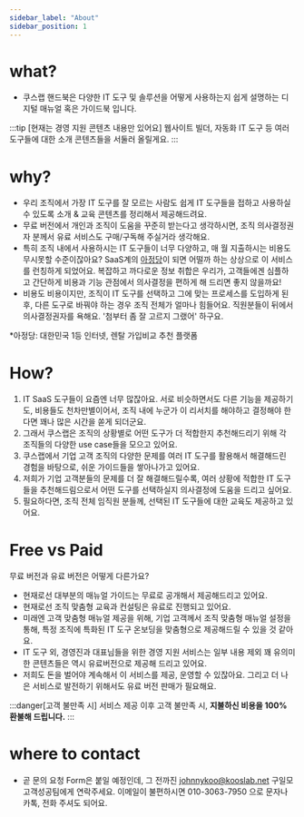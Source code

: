 ```yaml
---
sidebar_label: "About"
sidebar_position: 1
---
```


# what?

- 쿠스랩 핸드북은 다양한 IT 도구 및 솔루션을 어떻게 사용하는지 쉽게 설명하는 디지털 매뉴얼 혹은 가이드북 입니다.

:::tip [현재는 경영 지원 콘텐츠 내용만 있어요]
웹사이트 빌더, 자동화 IT 도구 등 여러 도구들에 대한 소개 콘텐츠들을 서둘러 올릴게요.
:::

# why?

- 우리 조직에서 가장 IT 도구를 잘 모르는 사람도 쉽게 IT 도구들을 접하고 사용하실 수 있도록 소개 & 교육 콘텐츠를 정리해서 제공해드려요.
- 무료 버전에서 개인과 조직이 도움을 꾸준히 받는다고 생각하시면, 조직 의사결정권자 분께서 유료 서비스도 구매/구독해 주실거라 생각해요.
- 특히 조직 내에서 사용하시는 IT 도구들이 너무 다양하고, 매 월 지출하시는 비용도 무시못할 수준이잖아요? SaaS계의 [아정당](https://www.ajd.co.kr/)이 되면 어떨까 하는 상상으로 이 서비스를 런칭하게 되었어요. 복잡하고 까다로운 정보 취합은 우리가, 고객들에겐 심플하고 간단하게 비용과 기능 관점에서 의사결정을 편하게 해 드리면 좋지 않을까요!
- 비용도 비용이지만, 조직이 IT 도구를 선택하고 그에 맞는 프로세스를 도입하게 된 후, 다른 도구로 바꿔야 하는 경우 조직 전체가 얼마나 힘들어요. 직원분들이 뒤에서 의사결정권자를 욕해요. '첨부터 좀 잘 고르지 그랬어' 하구요.

\*아정당: 대한민국 1등 인터넷, 렌탈 가입비교 추천 플랫폼

# How?

1. IT SaaS 도구들이 요즘엔 너무 많잖아요. 서로 비슷하면서도 다른 기능을 제공하기도, 비용들도 천차만별이어서, 조직 내에 누군가 이 리서치를 해야하고 결정해야 한다면 꽤나 많은 시간을 쏟게 되더군요.
2. 그래서 쿠스랩은 조직의 상황별로 어떤 도구가 더 적합한지 추천해드리기 위해 각 조직들의 다양한 use case들을 모으고 있어요.
3. 쿠스랩에서 기업 고객 조직의 다양한 문제를 여러 IT 도구를 활용해서 해결해드린 경험을 바탕으로, 쉬운 가이드들을 쌓아나가고 있어요.
4. 저희가 기업 고객분들의 문제를 더 잘 해결해드릴수록, 여러 상황에 적합한 IT 도구들을 추천해드림으로서 어떤 도구를 선택하실지 의사결정에 도움을 드리고 싶어요.
5. 필요하다면, 조직 전체 임직원 분들께, 선택된 IT 도구들에 대한 교육도 제공하고 있어요.

# Free vs Paid

무료 버전과 유료 버전은 어떻게 다른가요?

- 현재로선 대부분의 매뉴얼 가이드는 무료로 공개해서 제공해드리고 있어요.
- 현재로선 조직 맞춤형 교육과 컨설팅은 유료로 진행되고 있어요.
- 미래엔 고객 맞춤형 매뉴얼 제공을 위해, 기업 고객께서 조직 맞춤형 매뉴얼 설정을 통해, 특정 조직에 특화된 IT 도구 온보딩을 맞춤형으로 제공해드릴 수 있을 것 같아요.
- IT 도구 외, 경영진과 대표님들을 위한 경영 지원 서비스는 일부 내용 제외 꽤 유의미한 콘텐츠들은 역시 유료버전으로 제공해 드리고 있어요.
- 저희도 돈을 벌어야 계속해서 이 서비스를 제공, 운영할 수 있잖아요. 그리고 더 나은 서비스로 발전하기 위해서도 유료 버전 판매가 필요해요.

:::danger[고객 불만족 시]
서비스 제공 이후 고객 불만족 시, **지불하신 비용을 100% 환불해 드립니다.**
:::

# where to contact

- 곧 문의 요청 Form은 붙일 예정인데, 그 전까진 johnnykoo@kooslab.net 구일모 고객성공팀에게 연락주세요. 이메일이 불편하시면 010-3063-7950 으로 문자나 카톡, 전화 주셔도 되어요.
